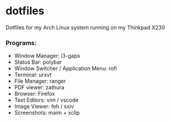 # dotfiles

Dotfiles for my Arch Linux system running on my Thinkpad X230

### Programs:
  - Window Manager: i3-gaps
  - Status Bar: polybar
  - Window Switcher / Application Menu: rofi
  - Terminal: urxvt
  - File Manager: ranger
  - PDF viewer: zathura
  - Browser: Firefox
  - Text Editors: vim / vscode
  - Image Viewer: feh / sxiv
  - Screenshots: maim + xclip
